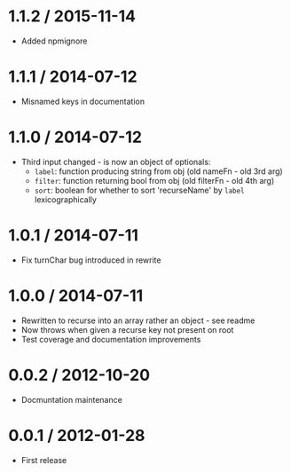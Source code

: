 1.1.2 / 2015-11-14
==================
  * Added npmignore

1.1.1 / 2014-07-12
==================
  * Misnamed keys in documentation

1.1.0 / 2014-07-12
==================
  * Third input changed - is now an object of optionals:
    - `label`: function producing string from obj (old nameFn - old 3rd arg)
    - `filter`: function returning bool from obj (old filterFn - old 4th arg)
    - `sort`: boolean for whether to sort 'recurseName' by `label` lexicographically

1.0.1 / 2014-07-11
==================
  * Fix turnChar bug introduced in rewrite

1.0.0 / 2014-07-11
==================
  * Rewritten to recurse into an array rather an object - see readme
  * Now throws when given a recurse key not present on root
  * Test coverage and documentation improvements

0.0.2 / 2012-10-20
==================
  * Docmuntation maintenance

0.0.1 / 2012-01-28
==================
  * First release
